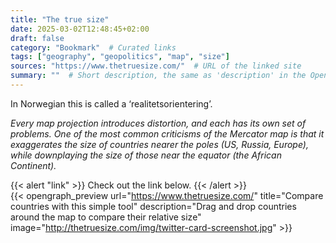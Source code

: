 ```yaml
---
title: "The true size"
date: 2025-03-02T12:48:45+02:00
draft: false
category: "Bookmark"  # Curated links
tags: ["geography", "geopolitics", "map", "size"]
sources: "https://www.thetruesize.com/"  # URL of the linked site
summary: ""  # Short description, the same as 'description' in the OpenGraph preview
---
```

In Norwegian this is called a ‘realitetsorientering’.

*Every map projection introduces distortion, and each has its own set of problems. One of the most common criticisms of the Mercator map is that it exaggerates the size of countries nearer the poles (US, Russia, Europe), while downplaying the size of those near the equator (the African Continent).*

{{< alert "link" >}}
Check out the link below.
{{< /alert >}}
<br>
{{< opengraph_preview url="https://www.thetruesize.com/" title="Compare countries with this simple tool" description="Drag and drop countries around the map to compare their relative size" image="http://thetruesize.com/img/twitter-card-screenshot.jpg" >}}